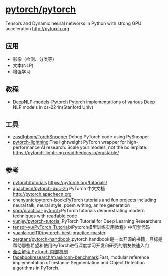 # [pytorch/pytorch](https://github.com/pytorch/pytorch)

Tensors and Dynamic neural networks in Python with strong GPU acceleration <http://pytorch.org>

## 应用

* 影像（检测、分类等）
* 文本(NLP)
* 增强学习

## 教程

* [DeepNLP-models-Pytorch](https://github.com/DSKSD/DeepNLP-models-Pytorch) Pytorch implementations of various Deep NLP models in cs-224n(Stanford Univ)

## 工具

* [zasdfgbnm/TorchSnooper](https://github.com/zasdfgbnm/TorchSnooper):Debug PyTorch code using PySnooper
* [pytorch-lightning](https://github.com/PyTorchLightning/pytorch-lightning):The lightweight PyTorch wrapper for high-performance AI research. Scale your models, not the boilerplate. <https://pytorch-lightning.readthedocs.io/en/stable/>

## 参考

* [pytorch/tutorials](https://github.com/pytorch/tutorials) <https://pytorch.org/tutorials/>
* [apachecn/pytorch-doc-zh](https://github.com/apachecn/pytorch-doc-zh) PyTorch 中文文档 <http://pytorch.apachecn.org>
* [chenyuntc/pytorch-book](https://github.com/chenyuntc/pytorch-book):PyTorch tutorials and fun projects including neural talk, neural style, poem writing, anime generation
* [spro/practical-pytorch](https://github.com/spro/practical-pytorch):PyTorch tutorials demonstrating modern techniques with readable code
* [yunjey/pytorch-tutorial](https://github.com/yunjey/pytorch-tutorial):PyTorch Tutorial for Deep Learning Researchers
* [tensor-yu/PyTorch_Tutorial](https://github.com/tensor-yu/PyTorch_Tutorial):《Pytorch模型训练实用教程》中配套代码
* [yuanlairuci110/pytorch-best-practice-master](https://github.com/yuanlairuci110/PyTorch-best-practice-master)
* [zergtant/pytorch-handbook](https://github.com/zergtant/pytorch-handbook):pytorch handbook是一本开源的书籍，目标是帮助那些希望和使用PyTorch进行深度学习开发和研究的朋友快速入门
* [全面解读 PyTorch 内部机制](https://mp.weixin.qq.com/s/q2vdZS6exGZvi75E846xdw)
* [facebookresearch/maskrcnn-benchmark](https://github.com/facebookresearch/maskrcnn-benchmark):Fast, modular reference implementation of Instance Segmentation and Object Detection algorithms in PyTorch.
